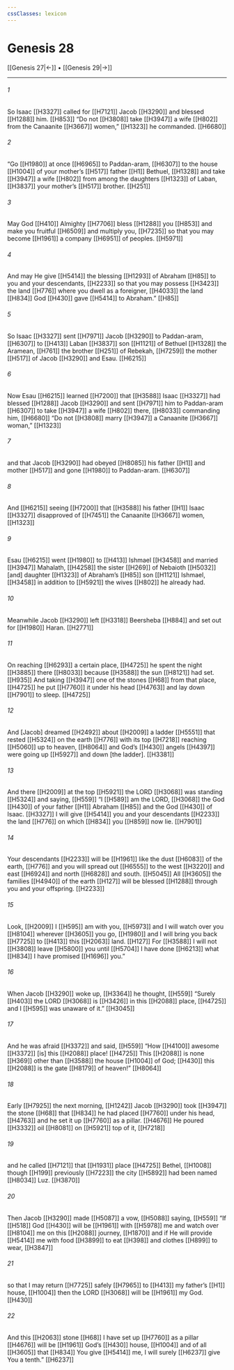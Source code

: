 ```yaml
---
cssClasses: lexicon
---
```


# Genesis 28

[[Genesis 27|←]] • [[Genesis 29|→]]

---

###### 1
So Isaac [[H3327]] called for [[H7121]] Jacob [[H3290]] and blessed [[H1288]] him. [[H853]] “Do not [[H3808]] take [[H3947]] a wife [[H802]] from the Canaanite [[H3667]] women,” [[H1323]] he commanded. [[H6680]]

###### 2
“Go [[H1980]] at once [[H6965]] to Paddan-aram, [[H6307]] to the house [[H1004]] of your mother’s [[H517]] father [[H1]] Bethuel, [[H1328]] and take [[H3947]] a wife [[H802]] from among the daughters [[H1323]] of Laban, [[H3837]] your mother’s [[H517]] brother. [[H251]]

###### 3
May God [[H410]] Almighty [[H7706]] bless [[H1288]] you [[H853]] and make you fruitful [[H6509]] and multiply you, [[H7235]] so that you may become [[H1961]] a company [[H6951]] of peoples. [[H5971]]

###### 4
And may He give [[H5414]] the blessing [[H1293]] of Abraham [[H85]] to  you and your descendants, [[H2233]] so that you may possess [[H3423]] the land [[H776]] where you dwell as a foreigner, [[H4033]] the land [[H834]] God [[H430]] gave [[H5414]] to Abraham.” [[H85]]

###### 5
So Isaac [[H3327]] sent [[H7971]] Jacob [[H3290]] to Paddan-aram, [[H6307]] to [[H413]] Laban [[H3837]] son [[H1121]] of Bethuel [[H1328]] the Aramean, [[H761]] the brother [[H251]] of Rebekah, [[H7259]] the mother [[H517]] of Jacob [[H3290]] and Esau. [[H6215]]

###### 6
Now Esau [[H6215]] learned [[H7200]] that [[H3588]] Isaac [[H3327]] had blessed [[H1288]] Jacob [[H3290]] and sent [[H7971]] him to Paddan-aram [[H6307]] to take [[H3947]] a wife [[H802]] there, [[H8033]] commanding him, [[H6680]] “Do not [[H3808]] marry [[H3947]] a Canaanite [[H3667]] woman,” [[H1323]]

###### 7
and that Jacob [[H3290]] had obeyed [[H8085]] his father [[H1]] and mother [[H517]] and gone [[H1980]] to Paddan-aram. [[H6307]]

###### 8
And [[H6215]] seeing [[H7200]] that [[H3588]] his father [[H1]] Isaac [[H3327]] disapproved of [[H7451]] the Canaanite [[H3667]] women, [[H1323]]

###### 9
Esau [[H6215]] went [[H1980]] to [[H413]] Ishmael [[H3458]] and married [[H3947]] Mahalath, [[H4258]] the sister [[H269]] of Nebaioth [[H5032]] [and] daughter [[H1323]] of Abraham’s [[H85]] son [[H1121]] Ishmael, [[H3458]] in addition to [[H5921]] the wives [[H802]] he already had. 

###### 10
Meanwhile Jacob [[H3290]] left [[H3318]] Beersheba [[H884]] and set out for [[H1980]] Haran. [[H2771]]

###### 11
On reaching [[H6293]] a certain place, [[H4725]] he spent the night [[H3885]] there [[H8033]] because [[H3588]] the sun [[H8121]] had set. [[H935]] And taking [[H3947]] one of the stones [[H68]] from that place, [[H4725]] he put [[H7760]] it under his head [[H4763]] and lay down [[H7901]] to sleep. [[H4725]]

###### 12
And [Jacob] dreamed [[H2492]] about [[H2009]] a ladder [[H5551]] that rested [[H5324]] on the earth [[H776]] with its top [[H7218]] reaching [[H5060]] up to heaven, [[H8064]] and God’s [[H430]] angels [[H4397]] were going up [[H5927]] and down [the ladder]. [[H3381]]

###### 13
And there [[H2009]] at the top [[H5921]] the LORD [[H3068]] was standing [[H5324]] and saying, [[H559]] “I [[H589]] am the LORD, [[H3068]] the God [[H430]] of your father [[H1]] Abraham [[H85]] and the God [[H430]] of Isaac. [[H3327]] I will give [[H5414]] you and your descendants [[H2233]] the land [[H776]] on which [[H834]] you [[H859]] now lie. [[H7901]]

###### 14
Your descendants [[H2233]] will be [[H1961]] like the dust [[H6083]] of the earth, [[H776]] and you will spread out [[H6555]] to the west [[H3220]] and east [[H6924]] and north [[H6828]] and south. [[H5045]] All [[H3605]] the families [[H4940]] of the earth [[H127]] will be blessed [[H1288]] through you  and your offspring. [[H2233]]

###### 15
Look, [[H2009]] I [[H595]] am with you, [[H5973]] and I will watch over you [[H8104]] wherever [[H3605]] you go, [[H1980]] and I will bring you back [[H7725]] to [[H413]] this [[H2063]] land. [[H127]] For [[H3588]] I will not [[H3808]] leave [[H5800]] you until [[H5704]] I have done [[H6213]] what [[H834]] I have promised [[H1696]] you.” 

###### 16
When Jacob [[H3290]] woke up, [[H3364]] he thought, [[H559]] “Surely [[H403]] the LORD [[H3068]] is [[H3426]] in this [[H2088]] place, [[H4725]] and I [[H595]] was unaware of it.” [[H3045]]

###### 17
And he was afraid [[H3372]] and said, [[H559]] “How [[H4100]] awesome [[H3372]] [is] this [[H2088]] place! [[H4725]] This [[H2088]] is none [[H369]] other than [[H3588]] the house [[H1004]] of God; [[H430]] this [[H2088]] is the gate [[H8179]] of heaven!” [[H8064]]

###### 18
Early [[H7925]] the next morning, [[H1242]] Jacob [[H3290]] took [[H3947]] the stone [[H68]] that [[H834]] he had placed [[H7760]] under his head, [[H4763]] and he set it up [[H7760]] as a pillar. [[H4676]] He poured [[H3332]] oil [[H8081]] on [[H5921]] top of it, [[H7218]]

###### 19
and he called [[H7121]] that [[H1931]] place [[H4725]] Bethel, [[H1008]] though [[H199]] previously [[H7223]] the city [[H5892]] had been named [[H8034]] Luz. [[H3870]]

###### 20
Then Jacob [[H3290]] made [[H5087]] a vow, [[H5088]] saying, [[H559]] “If [[H518]] God [[H430]] will be [[H1961]] with [[H5978]] me and watch over [[H8104]] me on this [[H2088]] journey, [[H1870]] and if He will provide [[H5414]] me  with food [[H3899]] to eat [[H398]] and clothes [[H899]] to wear, [[H3847]]

###### 21
so that I may return [[H7725]] safely [[H7965]] to [[H413]] my father’s [[H1]] house, [[H1004]] then the LORD [[H3068]] will be [[H1961]] my  God. [[H430]]

###### 22
And this [[H2063]] stone [[H68]] I have set up [[H7760]] as a pillar [[H4676]] will be [[H1961]] God’s [[H430]] house, [[H1004]] and of all [[H3605]] that [[H834]] You give [[H5414]] me,  I will surely [[H6237]] give You a tenth.” [[H6237]]


